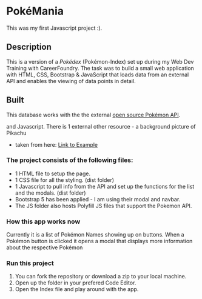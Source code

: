 # PokéMania

This was my first Javascript project :).

## Description 
This is a version of a *Pokédex* (Pokémon-Index) set up during my Web Dev Training with CareerFoundry. The task was to build a small web application with HTML, CSS, Bootstrap & JavaScript that loads data from an external API and enables the viewing of data points in detail.

## Built 
This database works with the the external 
<a href="https://pokeapi.co/" target="_blank">open source Pokémon API</a>.

and Javascript. There is 1 external other resource - a background picture of Pikachu 
- taken from here: <a href="https://wallpapers.com/wallpapers/cute-pikachu-in-pokemon-anime-6z16jnz6bvgmfaqa.html" target="_blank">Link to Example</a>


### The project consists of the following files: 
- 1 HTML file to setup the page.
- 1 CSS file for all the styling. (dist folder)
- 1 Javascript to pull info from the API and set up the functions for the list and the modals. (dist folder)
- Bootstrap 5 has been applied - I am using their modal and navbar.
- The JS folder also hosts Polyfill JS files that support the Pokemon API.

### How this app works now
Currently it is a list of Pokémon Names showing up on buttons. When a Pokémon button is clicked it opens a modal that displays more information about the respective Pokémon

### Run this project

1. You can fork the repository or download a zip to your local machine.
2. Open up the folder in your prefered Code Editor.
3. Open the Index file and play around with the app.

